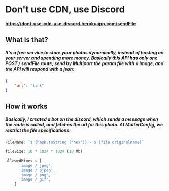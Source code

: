 # Don't use CDN, use Discord
#### https://dont-use-cdn-use-discord.herokuapp.com/sendFile
## What is that?
##### It's a free service to store your photos dynamically, instead of hosting on your server and spending more money. Basically this API has only one POST / sendFile route, send by Multipart the param file with a image, and the API will respond with a json:
```json
{
    "url": "link"
}
```
## How it works
##### Basically, I created a bot on the discord, which sends a message when the route is called, and fetches the url for this photo. At MulterConfig, we restrict the file specifications:
``` js
FileName: `$ {hash.toString ('hex')} - $ {file.originalname}`

fileSize: 10 * 1024 * 1024 (10 Mb)

allowedMimes = [
      'image / jpeg',
      'image / pjpeg',
      'image / png',
      'image / gif',
    ]
```
